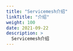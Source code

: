 ```yaml
---
title: "Servicemesh介绍"
linkTitle: "介绍"
weight: 100
date: 2021-09-22
description: >
  Servicemesh介绍
---
```



